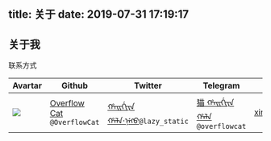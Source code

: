 title: 关于
date: 2019-07-31 17:19:17
---
## 关于我

联系方式

| Avartar    | Github                                                       | Twitter                                                      | Telegram                                                     | Homepage                                      |
| ------ | ------------------------------------------------------------ | ------------------------------------------------------------ | ------------------------------------------------------------ | --------------------------------------------- |
| ![](https://pbs.twimg.com/profile_images/1147762797154979840/Tuezbp-c_400x400.jpg) | [Overflow Cat](https://github.com/OverflowCat) `@OverflowCat` | [ᡥᠠᡳᡤᡳᠶᠠ ᡥᠠᠯᠠ·ᠨᡝᡴᠣ](https://twitter.com/lazy_static)`@lazy_static` | [ 猫 ᡥᠠᡳᡤᡳᠶᠠ ᡥᠠᠯᠠ](https://t.me/overflowcat) `@overflowcat` | [xinshijiededa.men](http://xinshijiededa.men) |
